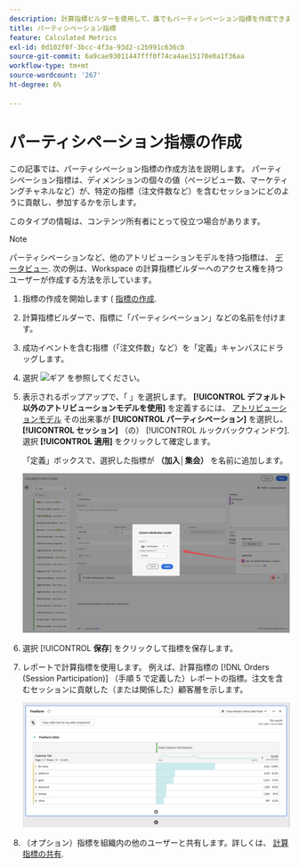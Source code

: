 ```yaml
---
description: 計算指標ビルダーを使用して、誰でもパーティシペーション指標を作成できます。
title: パーティシペーション指標
feature: Calculated Metrics
exl-id: 0d102f0f-3bcc-4f3a-93d2-c2b991c636cb
source-git-commit: 6a9cae93011447fff0f74ca4ae15178e0a1f36aa
workflow-type: tm+mt
source-wordcount: '267'
ht-degree: 6%

---
```


# パーティシペーション指標の作成

この記事では、パーティシペーション指標の作成方法を説明します。 パーティシペーション指標は、ディメンションの個々の値（ページビュー数、マーケティングチャネルなど）が、特定の指標（注文件数など）を含むセッションにどのように貢献し、参加するかを示します。

このタイプの情報は、コンテンツ所有者にとって役立つ場合があります。

>[!NOTE]
>
>パーティシペーションなど、他のアトリビューションモデルを持つ指標は、 [データビュー](https://experienceleague.adobe.com/docs/analytics-platform/using/cja-dataviews/data-views.html?lang=ja). 次の例は、Workspace の計算指標ビルダーへのアクセス権を持つユーザーが作成する方法を示しています。


1. 指標の作成を開始します ( [指標の作成](/help/components/calc-metrics/cm-workflow/cm-build-metrics.md).
1. 計算指標ビルダーで、指標に「パーティシペーション」などの名前を付けます。
1. 成功イベントを含む指標（「注文件数」など）を「定義」キャンバスにドラッグします。
1. 選択 ![ギア](https://spectrum.adobe.com/static/icons/workflow_18/Smock_Settings_18_N.svg) を参照してください。
1. 表示されるポップアップで、「 」を選択します。 **[!UICONTROL デフォルト以外のアトリビューションモデルを使用]** を定義するには、 [アトリビューションモデル](/help/components/calc-metrics/cm-workflow/m-metric-type-alloc.md) その出来事が **[!UICONTROL パーティシペーション]** を選択し、 **[!UICONTROL セッション]** （の） [!UICONTROL ルックバックウィンドウ]. 選択 **[!UICONTROL 適用]** をクリックして確定します。

   「定義」ボックスで、選択した指標が  **（加入│集会）** を名前に追加します。

   ![](assets/participation-setup.png)



1. 選択 [!UICONTROL **保存**] をクリックして指標を保存します。
1. レポートで計算指標を使用します。 例えば、計算指標の [!DNL Orders (Session Participation)] （手順 5 で定義した）レポートの指標。注文を含むセッションに貢献した（または関係した）顧客層を示します。

   ![](assets/participation-pages-customer-tier.png)

1. （オプション）指標を組織内の他のユーザーと共有します。詳しくは、 [計算指標の共有](/help/components/calc-metrics/cm-workflow/cm-sharing.md).
